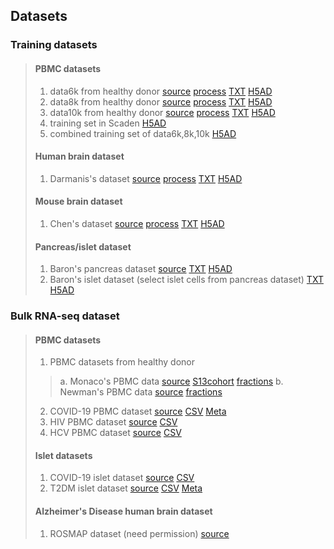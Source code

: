 ## Datasets
### Training datasets
> #### PBMC datasets
> 1. data6k from healthy donor [source](https://www.10xgenomics.com/resources/datasets/6-k-pbm-cs-from-a-healthy-donor-1-standard-1-1-0) [process](https://github.com/poseidonchan/TAPE/blob/main/Experiments/PBMC_preprocess.ipynb) [TXT](https://cloud.tsinghua.edu.cn/f/9d1ef3e622cf4cfa9e7d/) [H5AD](https://cloud.tsinghua.edu.cn/f/c976ff98e8974eb5a076/)
> 2. data8k from healthy donor [source](https://www.10xgenomics.com/resources/datasets/8-k-pbm-cs-from-a-healthy-donor-2-standard-2-1-0) [process](https://github.com/poseidonchan/TAPE/blob/main/Experiments/PBMC_preprocess.ipynb) [TXT](https://cloud.tsinghua.edu.cn/f/fb340c4876d1480686ac/) [H5AD](https://cloud.tsinghua.edu.cn/f/e95354954c0d49ed9aeb/)
> 3. data10k from healthy donor [source](https://www.10xgenomics.com/resources/datasets/10-k-pbm-cs-from-a-healthy-donor-v-3-chemistry-3-standard-3-0-0) [process](https://github.com/poseidonchan/TAPE/blob/main/Experiments/PBMC_preprocess.ipynb) [TXT](https://cloud.tsinghua.edu.cn/f/61a14dbc04134220abba/) [H5AD](https://cloud.tsinghua.edu.cn/f/fb2781a1719a4ff29501/)
> 4. training set in Scaden [H5AD](https://figshare.com/ndownloader/files/15008006)
> 5. combined training set of data6k,8k,10k [H5AD](https://cloud.tsinghua.edu.cn/f/565a347085bb4c6c86d7/)
> #### Human brain dataset
> 1. Darmanis's dataset [source](https://www.ncbi.nlm.nih.gov/geo/query/acc.cgi?acc=GSE67835) [process](https://github.com/poseidonchan/TAPE/blob/main/Experiments/GSE67835.ipynb) [TXT](https://cloud.tsinghua.edu.cn/f/a9225f4dee014250bd64/) [H5AD](https://cloud.tsinghua.edu.cn/f/c9b1602520d44e73ac34/)
> #### Mouse brain dataset
> 1. Chen's dataset [source](https://www.ncbi.nlm.nih.gov/geo/query/acc.cgi?acc=GSE87544) [process](https://github.com/poseidonchan/TAPE/blob/main/Experiments/GSE87544_mousebrain_chen.ipynb) [TXT](https://cloud.tsinghua.edu.cn/f/9524426cd0194498adbb/) [H5AD](https://cloud.tsinghua.edu.cn/f/45108af1e6394077b9e1/)
> #### Pancreas/islet dataset
> 1. Baron's pancreas dataset [source](https://www.ncbi.nlm.nih.gov/geo/query/acc.cgi?acc=GSE84133) [TXT](https://cloud.tsinghua.edu.cn/f/f46d231b106745f7a9a8/) [H5AD](https://cloud.tsinghua.edu.cn/f/f236672223d4453e9aa4/)
> 2. Baron's islet dataset (select islet cells from pancreas dataset) [TXT](https://cloud.tsinghua.edu.cn/f/7be19fe473214de085f3/) [H5AD](https://cloud.tsinghua.edu.cn/f/437a11d2b94747b0a54f/)
### Bulk RNA-seq dataset
> #### PBMC datasets
> 1. PBMC datasets from healthy donor
> > a. Monaco's PBMC data [source](https://www.ncbi.nlm.nih.gov/geo/query/acc.cgi?acc=GSE107011) [S13cohort](https://cloud.tsinghua.edu.cn/f/190b409ba5194c4eac2a/) [fractions](https://cloud.tsinghua.edu.cn/f/cbb5d5bc6db04ef58b57/)
> > b. Newman's PBMC data [source](https://www.ncbi.nlm.nih.gov/geo/query/acc.cgi?acc=GSE65133) [fractions](http://cibersort.stanford.edu/download.php)
> 2. COVID-19 PBMC dataset [source](https://www.ncbi.nlm.nih.gov/geo/query/acc.cgi?acc=GSE157859) [CSV](https://cloud.tsinghua.edu.cn/f/bf51cdb933d54114b600/) [Meta](https://cloud.tsinghua.edu.cn/f/707e7b818b494cd0841e/)
> 3. HIV PBMC dataset [source](https://www.ncbi.nlm.nih.gov/geo/query/acc.cgi?acc=GSE115449) [CSV](https://cloud.tsinghua.edu.cn/f/707fb6e356624eecb519/)
> 4. HCV PBMC dataset [source](https://www.ncbi.nlm.nih.gov/geo/query/acc.cgi?acc=GSE119117) [CSV](https://cloud.tsinghua.edu.cn/f/67e829a2ee4340759bbb/)
> #### Islet datasets
> 1. COVID-19 islet dataset [source](https://www.ncbi.nlm.nih.gov/geo/query/acc.cgi?acc=GSE159717) [CSV](https://cloud.tsinghua.edu.cn/f/26a5032e88394bd0a427/)
> 2. T2DM islet dataset [source](https://www.ncbi.nlm.nih.gov/geo/query/acc.cgi?acc=GSE50244) [CSV](https://cloud.tsinghua.edu.cn/f/616cc1503993416b8adc/) [Meta](https://cloud.tsinghua.edu.cn/f/5b5b527fe4c947acb59c/)
> #### Alzheimer's Disease human brain dataset
> 1. ROSMAP dataset (need permission) [source](https://www.synapse.org/#!Synapse:syn9702085)

